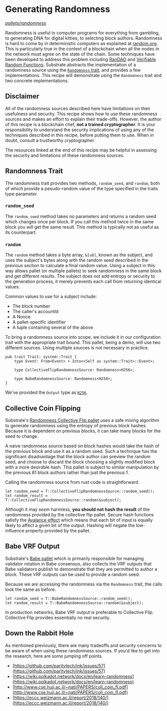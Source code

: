 # Generating Randomness

<!-- markdown-link-check-disable-next-line -->
_[pallets/randomness](https://github.com/substrate-developer-hub/recipes/tree/master/pallets/randomness/)_

Randomness is useful in computer programs for everything from gambling, to generating DNA for
digital kitties, to selecting block authors. Randomness is hard to come by in deterministic
computers as explained at [random.org](https://www.random.org/randomness/). This is particularly
true in the context of a blockchain when all the nodes in the network must agree on the state of the
chain. Some techniques have been developed to address this problem including
[RanDAO](https://github.com/randao/randao) and
[Verifiable Random Functions](https://en.wikipedia.org/wiki/Verifiable_random_function). Substrate
abstracts the implementation of a randomness source using the
[`Randomness` trait](https://crates.parity.io/frame_support/traits/trait.Randomness.html), and
provides a few implementations. This recipe will demonstrate using the `Randomness` trait and two
concrete implementations.

## Disclaimer

All of the randomness sources described here have limitations on their usefulness and security. This
recipe shows how to use these randomness sources and makes an effort to explain their trade-offs.
However, the author of this recipe is a blockchain chef, **not a trained cryptographer**. It is your
responsibility to understand the security implications of using any of the techniques described in
this recipe, before putting them to use. When in doubt, consult a trustworthy cryptographer.

The resources linked at the end of this recipe may be helpful in assessing the security and
limitations of these randomness sources.

## Randomness Trait

The randomness trait provides two methods, `random_seed`, and `random`, both of which provide a
pesudo-random value of the type specified in the traits type parameter.

### `random_seed`

The `random_seed` method takes no parameters and returns a random seed which changes once per block.
If you call this method twice in the same block you will get the same result. This method is
typically not as useful as its counterpart.

### `random`

The `random` method takes a byte array, `&[u8]`, known as the subject, and uses the subject's bytes
along with the random seed described in the previous section to calculate a final random value.
Using a subject in this way allows pallet (or multiple pallets) to seek randomness in the same block
and get different results. The subject does not add entropy or security to the generation process,
it merely prevents each call from returning identical values.

Common values to use for a subject include:

-   The block number
-   The caller's accountId
-   A Nonce
-   A pallet-specific identifier
-   A tuple containing several of the above

To bring a randomness source into scope, we include it in our configuration trait with the
appropriate trait bound. This pallet, being a demo, will use two different sources. Using multiple
sources is not necessary in practice.

```rust, ignore
pub trait Trait: system::Trait {
	type Event: From<Event> + Into<<Self as system::Trait>::Event>;

	type CollectiveFlipRandomnessSource: Randomness<H256>;

	type BabeRandomnessSource: Randomness<H256>;
}
```

We've provided the `Output` type as [`H256`](https://crates.parity.io/sp_core/struct.H256.html).

## Collective Coin Flipping

Substrate's
[Randomness Collective Flip pallet](https://crates.parity.io/pallet_randomness_collective_flip/index.html)
uses a safe mixing algorithm to generate randomness using the entropy of previous block hashes.
Because it is dependent on previous blocks, it can take many blocks for the seed to change.

A naive randomness source based on block hashes would take the hash of the previous block and use it
as a random seed. Such a technique has the significant disadvantage that the block author can
preview the random seed, and choose to discard the block choosing a slightly modified block with a
more desirable hash. This pallet is subject to similar manipulation by the previous 81 block authors
rather than just the previous 1.

Calling the randomness source from rust code is straightforward.

```rust, ignore
let random_seed = T::CollectiveFlipRandomnessSource::random_seed();
let random_result = T::CollectiveFlipRandomnessSource::random(&subject);
```

Although it may _seem_ harmless, **you should not hash the result** of the randomness provided by
the collective flip pallet. Secure hash functions satisfy the
[Avalance effect](https://en.wikipedia.org/wiki/Avalanche_effect) which means that each bit of input
is equally likely to affect a given bit of the output. Hashing will negate the low-influence
property provided by the pallet.

## Babe VRF Output

Substrate's [Babe pallet](https://crates.parity.io/pallet_babe/index.html) which is primarily
responsible for managing validator rotation in Babe consensus, also collects the VRF outputs that
Babe validators publish to demonstrate that they are permitted to author a block. These VRF outputs
can be used to provide a random seed.

Because we are accessing the randomness via the `Randomness` trait, the calls look the same as
before.

```rust, ignore
let random_seed = T::BabeRandomnessSource::random_seed();
let random_result = T::BabeRandomnessSource::random(&subject);
```

In production networks, Babe VRF output is preferable to Collective Flip. Collective Flip provides
essentially no real security.

## Down the Rabbit Hole

As mentioned previously, there are many tradeoffs and security concerns to be aware of when using
these randomness sources. If you'd like to get into the research, here are some jumping off points.

-   [https://github.com/paritytech/ink/issues/57](https://github.com/paritytech/ink/issues/57)
-   [https://wiki.polkadot.network/docs/en/learn-randomness](https://wiki.polkadot.network/docs/en/learn-randomness)
-   [http://www.cse.huji.ac.il/~nati/PAPERS/coll_coin_fl.pdf](http://www.cse.huji.ac.il/~nati/PAPERS/coll_coin_fl.pdf)
-   [https://eccc.weizmann.ac.il/report/2018/140/](https://eccc.weizmann.ac.il/report/2018/140/)
